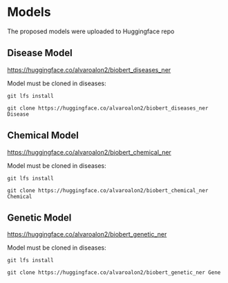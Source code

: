 # Models

The proposed models were uploaded to Huggingface repo

## Disease Model

https://huggingface.co/alvaroalon2/biobert_diseases_ner

Model must be cloned in diseases:

`git lfs install`

`git clone https://huggingface.co/alvaroalon2/biobert_diseases_ner Disease`

## Chemical Model

https://huggingface.co/alvaroalon2/biobert_chemical_ner

Model must be cloned in diseases:

`git lfs install`

`git clone https://huggingface.co/alvaroalon2/biobert_chemical_ner Chemical`

## Genetic Model

https://huggingface.co/alvaroalon2/biobert_genetic_ner

Model must be cloned in diseases:

`git lfs install`

`git clone https://huggingface.co/alvaroalon2/biobert_genetic_ner Gene`
